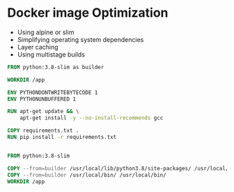 # Docker image Optimization

- Using alpine or slim
- Simplifying operating system dependencies
- Layer caching
- Using multistage builds

```dockerfile
FROM python:3.8-slim as builder

WORKDIR /app

ENV PYTHONDONTWRITEBYTECODE 1
ENV PYTHONUNBUFFERED 1

RUN apt-get update && \
    apt-get install -y --no-install-recommends gcc

COPY requirements.txt .
RUN pip install -r requirements.txt


FROM python:3.8-slim

COPY --from=builder /usr/local/lib/python3.8/site-packages/ /usr/local/lib/python3.8/site-packages/
COPY --from=builder /usr/local/bin/ /usr/local/bin/
WORKDIR /app
```
